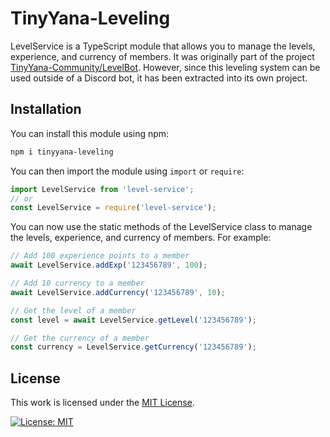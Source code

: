 # TinyYana-Leveling

LevelService is a TypeScript module that allows you to manage the levels, experience, and currency of members. It was originally part of the project [TinyYana-Community/LevelBot](https://github.com/TinyYana-Community/LevelBot). However, since this leveling system can be used outside of a Discord bot, it has been extracted into its own project.

## Installation

You can install this module using npm:

```sh
npm i tinyyana-leveling
```

You can then import the module using `import` or `require`:

```js
import LevelService from 'level-service';
// or
const LevelService = require('level-service');
```

You can now use the static methods of the LevelService class to manage the levels, experience, and currency of members. For example:

```js
// Add 100 experience points to a member
await LevelService.addExp('123456789', 100);

// Add 10 currency to a member
await LevelService.addCurrency('123456789', 10);

// Get the level of a member
const level = await LevelService.getLevel('123456789');

// Get the currency of a member
const currency = LevelService.getCurrency('123456789');
```

## License

This work is licensed under the [MIT License](https://opensource.org/licenses/MIT).

[![License: MIT](https://img.shields.io/badge/License-MIT-yellow.svg)](https://opensource.org/licenses/MIT)